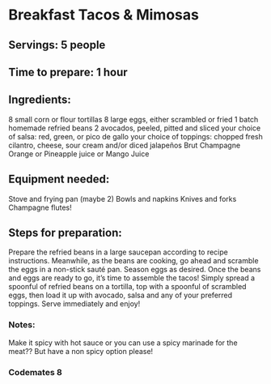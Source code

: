 # Breakfast Tacos & Mimosas

## Servings: 5 people

## Time to prepare: 1 hour

## Ingredients:
8 small corn or flour tortillas
8 large eggs, either scrambled or fried
1 batch homemade refried beans
2 avocados, peeled, pitted and sliced
your choice of salsa: red, green, or pico de gallo
your choice of toppings: chopped fresh cilantro, cheese, sour cream and/or diced jalapeños
Brut Champagne
Orange or Pineapple juice or Mango Juice


## Equipment needed:
Stove and frying pan (maybe 2)
Bowls and napkins
Knives and forks
Champagne flutes!

## Steps for preparation:
Prepare the refried beans in a large saucepan according to recipe instructions.
Meanwhile, as the beans are cooking, go ahead and scramble the eggs in a non-stick sauté pan. Season eggs as desired.
Once the beans and eggs are ready to go, it’s time to assemble the tacos!  Simply spread a spoonful of refried beans on a tortilla, top with a spoonful of scrambled eggs, then load it up with avocado, salsa and any of your preferred toppings.
Serve immediately and enjoy!


### Notes:
Make it spicy with hot sauce or you can use a spicy marinade for the meat?? But have a non spicy option please!


### Codemates 8
